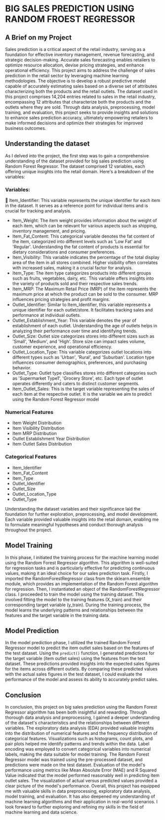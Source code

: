 # BIG SALES PREDICTION USING RANDOM FROEST REGRESSOR
## A Brief on my Project
Sales prediction is a critical aspect of the retail industry, serving as a foundation for effective
inventory management, revenue forecasting, and strategic decision-making. Accurate sales
forecasting enables retailers to optimize resource allocation, devise pricing strategies, and
enhance operational efficiency. This project aims to address the challenge of sales prediction
in the retail sector by leveraging machine learning methodologies. The objective is to develop
a robust predictive model capable of accurately estimating sales based on a diverse set of
attributes characterizing both the products and the retail outlets. The dataset used in this project
comprises 14,204 entries related to sales in the retail industry, encompassing 12 attributes that
characterize both the products and the outlets where they are sold. Through data analysis,
preprocessing, model training, and evaluation, this project seeks to provide insights and
solutions to enhance sales prediction accuracy, ultimately empowering retailers to make
informed decisions and optimize their strategies for improved business outcomes. 

## Understanding the dataset
As I delved into the project, the first step was to gain a comprehensive understanding of the
dataset provided for big sales prediction using Random Forest Regressor. The dataset
comprised 12 variables, each offering unique insights into the retail domain. Here's a
breakdown of the variables:
### Variables:
 Item_Identifier: This variable represents the unique identifier for each item in the
dataset. It serves as a reference point for individual items and is crucial for tracking and
analysis.
- Item_Weight: The item weight provides information about the weight of each item,
which can be relevant for various aspects such as shipping, inventory management, and
pricing.
- Item_Fat_Content: This categorical variable denotes the fat content of the item,
categorized into different levels such as 'Low Fat' and 'Regular'. Understanding the fat
content of products is essential for dietary considerations and consumer preferences.
- Item_Visibility: This variable indicates the percentage of the total display area of the
item in all stores combined. Higher visibility often correlates with increased sales,
making it a crucial factor for analysis.
- Item_Type: The item type categorizes products into different groups such as fruits,
vegetables, dairy, etc. This variable offers insights into the variety of products sold and
their respective sales trends.
- Item_MRP: The Maximum Retail Price (MRP) of the item represents the maximum
price at which the product can be sold to the consumer. MRP influences pricing
strategies and profit margins.
- Outlet_Identifier: Similar to Item_Identifier, this variable represents a unique
identifier for each outlet/store. It facilitates tracking sales and performance at individual
outlets.
- Outlet_Establishment_Year: This variable denotes the year of establishment of each
outlet. Understanding the age of outlets helps in analyzing their performance over time
and identifying trends.
- Outlet_Size: Outlet size categorizes stores into different sizes such as 'Small',
'Medium', and 'High'. Store size can impact sales volume, customer experience, and
operational efficiency.
- Outlet_Location_Type: This variable categorizes outlet locations into different types
such as 'Urban', 'Rural', and 'Suburban'. Location type influences consumer
demographics, preferences, and purchasing behavior.
- Outlet_Type: Outlet type classifies stores into different categories such as
'Supermarket Type1', 'Grocery Store', etc. Each type of outlet operates differently and
caters to distinct customer segments.
- Item_Outlet_Sales: This is the target variable representing the sales of each item at the
respective outlet. It is the variable we aim to predict using the Random Forest Regressor
model
### Numerical Features
- Item Weight Distribution
- Item Visibility Distribution
- Item MRP Distribution
- Outlet Establishment Year Distribution
- Item Outlet Sales Distribution
### Categorical Features
- Item_Identifier
- Item_Fat_Content
- Item_Type
- Outlet_Identifier
- Outlet_Size
- Outlet_Location_Type
- Outlet_Type

Understanding the dataset variables and their significance laid the foundation for further
exploration, preprocessing, and model development. Each variable provided valuable insights
into the retail domain, enabling me to formulate meaningful hypotheses and conduct thorough
analysis throughout the project.

## Model Training
In this phase, I initiated the training process for the machine learning model using the Random
Forest Regressor algorithm. This algorithm is well-suited for regression tasks and is
particularly effective for predicting continuous values, making it an ideal choice for our sales
prediction task.
Firstly, I imported the RandomForestRegressor class from the sklearn.ensemble module, which
provides an implementation of the Random Forest algorithm for regression. Then, I instantiated
an object of the RandomForestRegressor class. I proceeded to train the model using the training
dataset. This involved fitting the model to the training features (X_train) and their
corresponding target variable (y_train). During the training process, the model learns the
underlying patterns and relationships between the features and the target variable in the training
data.

## Model Prediction
In the model prediction phase, I utilized the trained Random Forest Regressor model to predict
the item outlet sales based on the features of the test dataset. Using the `predict()` function, I
generated predictions for the target variable (item outlet sales) using the features from the test
dataset.
These predictions provided insights into the expected sales figures for the items across different
outlets. By comparing these predicted values with the actual sales figures in the test dataset, I
could evaluate the performance of the model and assess its ability to accurately predict sales.

## Conclusion
In conclusion, this project on big sales prediction using the Random Forest Regressor algorithm
has been both insightful and rewarding. Through thorough data analysis and preprocessing, I
gained a deeper understanding of the dataset's characteristics and the relationships between
different variables. The exploratory data analysis (EDA) provided valuable insights into the
distribution of numerical features and the frequency distribution of categorical features.
Visualizations such as histograms, count plots, and pair plots helped me identify patterns and
trends within the data. Label encoding was employed to convert categorical variables into
numerical labels, making the data suitable for model training. The Random Forest Regressor
model was trained using the pre-processed dataset, and predictions were made on the test
dataset. Evaluation of the model's performance using metrics like Mean Absolute Error (MAE)
and R Squared Value indicated that the model performed reasonably well in predicting item
outlet sales. The visualization of actual versus predicted values provided a clear picture of the
model's performance. Overall, this project has equipped me with valuable skills in data
preprocessing, exploratory data analysis, model training, and evaluation. It has also deepened
my understanding of machine learning algorithms and their application in real-world scenarios.
I look forward to further exploring and refining my skills in the field of machine learning and
data science.

